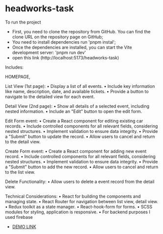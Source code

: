 # headworks-task

To run the project 
 - First, you need to clone the repository from GitHub. You can find the clone URL on the repository page on GitHub;
 - You need to install dependencies run 'pnpm instal';
 - Once the dependencies are installed, you can start the Vite development server:
  'pnpm run dev'
- open this link (http://localhost:5173/headworks-task)


Includes:

 HOMEPAGE,

 List View (1st page):
 • Display a list of all events.
 • Include key information like name, description, date, and available tickets.
 • Provide a button to navigate to the detailed view for each event.

 Detail View (2nd page):
 • Show all details of a selected event, including nested information.
 • Include an "Edit" button to open the edit form.

 Edit Form event:
 • Create a React component for editing existing car records.
 • Include controlled components for all relevant fields, considering nested structures.
 • Implement validation to ensure data integrity.
 • Provide a "Submit" button to update the record.
 • Allow users to cancel and return to the detail view.

 Create Form event:
 • Create a React component for adding new event record.
 • Include controlled components for all relevant fields, considering nested structures.
 • Implement validation to ensure data integrity.
 • Provide a "Submit" button to add the new record.
 • Allow users to cancel and return to the list view.

 Delete Functionality:
 • Allow users to delete a event record from the detail view.

Technical Considerations:
 • React for building the components and managing state.
 • React Router for navigation between list view, detail view.
 • Redux toolkit as a state manager.
 • React-hook-form for forms.
 • SCSS modules for styling, application is responsive.
 • For backend purposes I used firebase

- [DEMO LINK](https://viktorafk.github.io/headworks-task/) 
